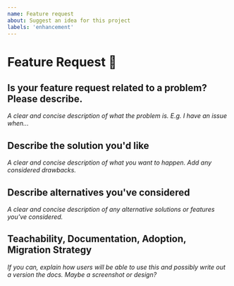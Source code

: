 ```yaml
---
name: Feature request
about: Suggest an idea for this project
labels: 'enhancement'
---
```


# Feature Request 🚀

## Is your feature request related to a problem? Please describe.
*A clear and concise description of what the problem is. E.g. I have an issue when...*


## Describe the solution you'd like
*A clear and concise description of what you want to happen. Add any considered drawbacks.*


## Describe alternatives you've considered
*A clear and concise description of any alternative solutions or features you've considered.*


## Teachability, Documentation, Adoption, Migration Strategy
*If you can, explain how users will be able to use this and possibly write out a version the docs. Maybe a screenshot or design?*
